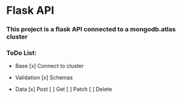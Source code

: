 # Flask API
### This project is a flask API connected to a mongodb.atlas cluster

### ToDo List:

- Base
[x] Connect to cluster

- Validation
[x] Schemas

- Data
[x] Post
[ ] Get
[ ] Patch
[ ] Delete